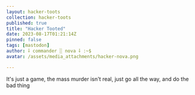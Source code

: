 ```yaml
---
layout: hacker-toots
collection: hacker-toots
published: true
title: "Hacker Tooted"
date: 2023-08-17T01:21:14Z
pinned: false
tags: [mastodon]
author: ⸸ commander ░ nova ⸸ :~$
avatar: /assets/media_attachments/hacker-nova.png

---
```


<p>It&#39;s just a game, the mass murder isn&#39;t real, just go all the way, and do the bad thing</p>


